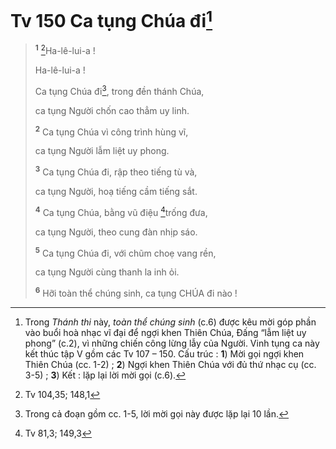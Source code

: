 # Tv 150 Ca tụng Chúa đi[^1-aef93d2f-860a-4355-bfd7-64bbd08a6343]

> <sup><b>1</b></sup> [^1@-aef93d2f-860a-4355-bfd7-64bbd08a6343]Ha-lê-lui-a !
>
> Ha-lê-lui-a !
>
> Ca tụng Chúa đi[^2-aef93d2f-860a-4355-bfd7-64bbd08a6343], trong đền thánh Chúa,
>
> ca tụng Người chốn cao thẳm uy linh.
>
> <sup><b>2</b></sup> Ca tụng Chúa vì công trình hùng vĩ,
>
> ca tụng Người lẫm liệt uy phong.
>
> <sup><b>3</b></sup> Ca tụng Chúa đi, rập theo tiếng tù và,
>
> ca tụng Người, hoạ tiếng cầm tiếng sắt.
>
> <sup><b>4</b></sup> Ca tụng Chúa, bằng vũ điệu [^2@-aef93d2f-860a-4355-bfd7-64bbd08a6343]trống đưa,
>
> ca tụng Người, theo cung đàn nhịp sáo.
>
> <sup><b>5</b></sup> Ca tụng Chúa đi, với chũm choẹ vang rền,
>
> ca tụng Người cùng thanh la inh ỏi.
>
> <sup><b>6</b></sup> Hỡi toàn thể chúng sinh, ca tụng CHÚA đi nào !

[^1-aef93d2f-860a-4355-bfd7-64bbd08a6343]: Trong _Thánh thi_ này, _toàn thể chúng sinh_ (c.6) được kêu mời góp phần vào buổi hoà nhạc vĩ đại để ngợi khen Thiên Chúa, Đấng “lẫm liệt uy phong” (c.2), vì những chiến công lừng lẫy của Người. Vinh tụng ca này kết thúc tập V gồm các Tv 107 – 150. Cấu trúc : **1**) Mời gọi ngợi khen Thiên Chúa (cc. 1-2) ; **2**) Ngợi khen Thiên Chúa với đủ thứ nhạc cụ (cc. 3-5) ; **3**) Kết : lặp lại lời mời gọi (c.6).

[^2-aef93d2f-860a-4355-bfd7-64bbd08a6343]: Trong cả đoạn gồm cc. 1-5, lời mời gọi này được lặp lại 10 lần.

[^1@-aef93d2f-860a-4355-bfd7-64bbd08a6343]: Tv 104,35; 148,1

[^2@-aef93d2f-860a-4355-bfd7-64bbd08a6343]: Tv 81,3; 149,3
